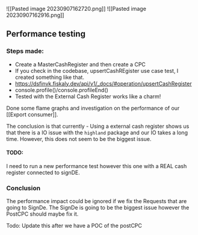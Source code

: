 
![[Pasted image 20230907162720.png]]
![[Pasted image 20230907162916.png]]

## Performance testing
### Steps made: 

- Create a MasterCashRegister and then create a CPC 
- If you check in the codebase, upsertCashREgister use case test, I created something like that. 
- https://dsfinvk.fiskaly.dev/api/v1/_docs/#operation/upsertCashRegister 
- console.profile()/console.profileEnd()
- Tested with the External Cash Register works like a charm! 


Done some flame graphs and investigation on the performance of our [[Export consumer]]. 

The conclusion is that currently - Using a external cash register shows us that there is a IO issue with the `highland` package and our IO takes a long time. However, this does not seem to be the biggest issue. 

#### TODO: 
I need to run a new performance test however this one with a REAL cash register connected to signDE.

### Conclusion

The performance impact could be ignored if we fix the Requests that are going to SignDe. The SignDe is going to be the biggest issue however the PostCPC should maybe fix it. 

Todo: Update this after we have a POC of the postCPC